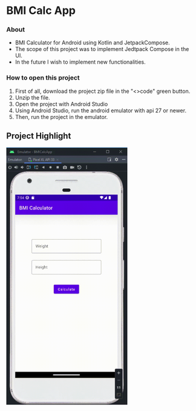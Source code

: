 # BMI Calc App

### About
- BMI Calculator for Android using Kotlin and JetpackCompose.
- The scope of this project was to implement Jedtpack Compose in the UI.
- In the future I wish to implement new functionalities.

### How to open this project
1. First of all, download the project zip file in the "<>code" green button.
2. Unzip the file.
3. Open the project with Android Studio
4. Using Android Studio, run the android emulator with api 27 or newer.
5. Then, run the project in the emulator.

## Project Highlight
<img src="https://github.com/DaniloVolles/BMICalcApp/blob/master/gif/bmiCalcGif.gif" width="320" height="678"/>
